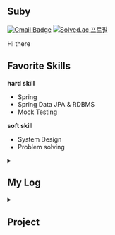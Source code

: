 
<!---
korsua/korsua is a ✨ special ✨ repository because its `README.md` (this file) appears on your GitHub profile.
You can click the Preview link to take a look at your changes.
--->
## Suby 
[![Gmail Badge](https://img.shields.io/badge/Gmail-d14836?style=flat-square&logo=Gmail&logoColor=white&link=mailto:k.bsa0530@gmail.com)](mailto:k.bsa0530@gmail.com)
[![Solved.ac 프로필](http://mazassumnida.wtf/api/mini/generate_badge?boj=suby00)](https://solved.ac/suby00/)

Hi there
## Favorite Skills
**hard skill**
* Spring
* Spring Data JPA & RDBMS
* Mock Testing

**soft skill**
* System Design
* Problem solving
<div align=left>
  
<details>
<summary><h2>My Log</h2></summary>
<div markdown=1>
  
* 2019 ~ 2023-06 (경민대학교 컴퓨터소프트웨어학과)

* 2023-07 ~ (JBT 개발본부)
</div>

</details>

<details>
<summary><h2>Project</h2></summary>
<div markdown=1>
  
* KM GameWorld
* KM Kiosk
* Mung Application
* POI Project
</div>

</details>
 <!--- [![Linkedin Badge](https://img.shields.io/badge/-LinkedIn-blue?style=flat-square&logo=Linkedin&logoColor=white&link=https://www.linkedin.com/in/mintae-kim-b1a627187/)](https://www.linkedin.com/in/mintae-kim-b1a627187/)
  [![Notion Profile Badge](https://img.shields.io/badge/-notion-black?style=flat-square&logo=notion&logoColor=white&link=https://www.notion.so/connor2doc/927888a45c604213866e33931cd06686)](https://connor2doc.notion.site/Connor-Library-v2-028186efde114d2a90150e786dcc6cb5)--->
